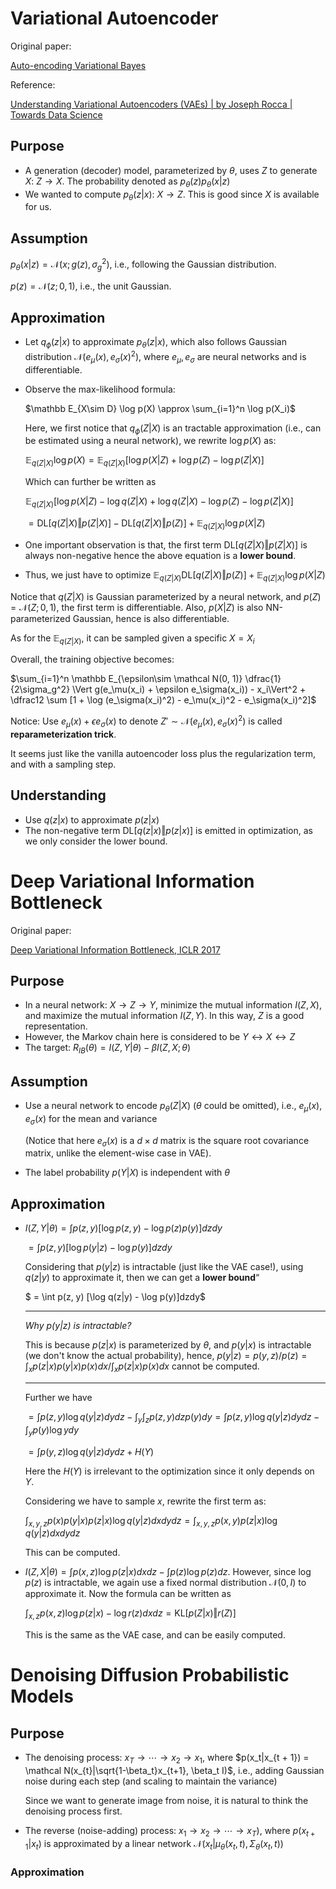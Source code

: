 # Variational Autoencoder

Original paper:

[Auto-encoding Variational Bayes](https://arxiv.org/pdf/1312.6114.pdf)

Reference:

[Understanding Variational Autoencoders (VAEs) | by Joseph Rocca | Towards Data Science](https://towardsdatascience.com/understanding-variational-autoencoders-vaes-f70510919f73)



## Purpose

* A generation (decoder) model, parameterized by $\theta$, uses $Z$ to generate $X$:  $Z \to X$. The probability denoted as $p_\theta(z)p_\theta(x|z)$
*  We wanted to compute $p_\theta(z|x)$: $X\to Z$. This is good since $X$ is available for us.

## Assumption

$p_\theta(x|z) = \mathcal N(x;g(z),\sigma_g^2)$, i.e., following the Gaussian distribution.

$p(z) = \mathcal N(z;0, 1)$, i.e., the unit Gaussian.

## Approximation

* Let $q_\phi(z|x)$ to approximate $p_\theta(z|x)$, which also follows Gaussian distribution $\mathcal N(e_\mu(x), e_\sigma(x)^2)$, where $e_\mu, e_\sigma$ are neural networks and is differentiable.

* Observe the  max-likelihood formula:

  $\mathbb E_{X\sim D} \log p(X) \approx \sum_{i=1}^n \log p(X_i)$

  Here, we first notice that $q_\phi(Z|X)$ is an tractable approximation (i.e., can be estimated using a neural network), we rewrite $\log p(X)$ as:

  $\mathbb E_{q(Z|X)} \log p(X) = \mathbb E_{q(Z|X)} [\log p(X|Z) + \log p(Z) - \log p(Z|X)]$

  Which can further be written as

  $\mathbb E_{q(Z|X)} [\log p(X|Z) -\log q(Z|X) + \log q(Z|X) - \log p(Z) - \log p(Z|X)]$

  $=\text{DL}[q(Z|X)\Vert p(Z|X)] - \text{DL}[q(Z|X)\Vert p(Z)] + \mathbb E_{q(Z|X)} \log p(X|Z)$

* One important observation is that, the first term $\text{DL}[q(Z|X)\Vert p(Z|X)]$ is always non-negative hence the above equation is a **lower bound**.
*  Thus, we just have to optimize $\mathbb E_{q(Z|X)} \text{DL}[q(Z|X)\Vert p(Z)] + \mathbb E_{q(Z|X)} \log p(X|Z)$

Notice that $q(Z|X)$ is Gaussian parameterized by a neural network, and $p(Z) = \mathcal N(Z;0, 1)$, the first term is differentiable. Also, $p(X|Z)$ is also NN-parameterized Gaussian, hence is also differentiable.

As for the $\mathbb E_{q(Z|X)}$, it can be sampled given a specific $X = X_i$

Overall, the training objective becomes:

$\sum_{i=1}^n \mathbb E_{\epsilon\sim \mathcal N(0, 1)}  \dfrac{1}{2\sigma_g^2} \Vert g(e_\mu(x_i) + \epsilon e_\sigma(x_i)) - x_i\Vert^2 + \dfrac12  \sum [1 + \log (e_\sigma(x_i)^2) - e_\mu(x_i)^2 - e_\sigma(x_i)^2]$

Notice: Use $e_\mu(x) + \epsilon e_\sigma(x)$ to denote $Z' \sim \mathcal N(e_\mu(x), e_\sigma(x)^2)$ is called **reparameterization trick**.

It seems just like the vanilla autoencoder loss plus the regularization term, and with a sampling step.

## Understanding

* Use $q(z|x)$ to approximate $p(z|x)$
* The non-negative term $\text{DL}[q(z|x)\Vert p(z|x)]$ is emitted in optimization, as we only consider the lower bound.

# Deep Variational Information Bottleneck

Original paper:

[Deep Variational Information Bottleneck, ICLR 2017](https://arxiv.org/pdf/1612.00410.pdf)



## Purpose

* In a neural network: $X \to Z \to Y$, minimize the mutual information $I(Z, X)$, and maximize the mutual information $I(Z, Y)$. In this way, $Z$ is a good representation.
* However, the Markov chain here is considered to be $Y \leftrightarrow X\leftrightarrow Z$
* The target: $R_{IB}(\theta) = I(Z, Y|\theta) - \beta I(Z,X;\theta)$

## Assumption

* Use a neural network to encode $p_\theta(Z|X)$ ($\theta$ could be omitted), i.e., $e_\mu(x), e_\sigma(x)$ for the mean and variance 

  (Notice that here $e_\sigma(x)$ is a $d \times d$ matrix is the square root covariance matrix, unlike the element-wise case in VAE).

* The label probability $p(Y|X)$ is independent with $\theta$

## Approximation

* $I(Z, Y|\theta) = \int p(z, y) [\log p(z, y) - \log p(z) p(y)]dzdy$

  $=\int p(z,y) [\log p(y|z) - \log p(y)]dzdy$

  Considering that $p(y|z)$ is intractable (just like the VAE case!), using $q(z|y)$ to approximate it, then we can get a **lower bound**“

  $ = \int p(z, y) [\log q(z|y) - \log p(y)]dzdy$

  *********

  *Why $p(y|z)$ is intractable?* 

  This is because $p(z|x)$ is parameterized by $\theta$, and $p(y|x)$ is intractable (we don't know the actual probability), hence, $p(y|z) = p(y,z)/p(z) = \int_x p(z|x)p(y|x)p(x)dx / \int_x p(z|x) p(x)dx$ cannot be computed.

  *************
  
  Further we have
  
  $=\int p(z,y)\log q(y|z)dydz - \int_y\int_z p(z,y)dz p(y)dy = \int p(z,y)\log q(y|z) dydz - \int_y p(y)\log y dy$
  
  $= \int p(y,z)\log q(y|z) dydz + H(Y)$
  
  Here the $H(Y)$ is irrelevant to the optimization since it only depends on $Y$.
  
  Considering we have to sample $x$, rewrite the first term as:
  
  $\int_{x,y,z} p(x)p(y|x)p(z|x)\log q(y|z)dxdydz = \int_{x,y,z} p(x,y)p(z|x)\log q(y|z)dxdydz$
  
  This can be computed.
  
* $I(Z,X|\theta) = \int p(x,z)\log p(z|x)dxdz - \int p(z)\log p(z)dz$. However, since $\log p(z)$ is intractable, we again use a fixed normal distribution $\mathcal N(0, I)$ to approximate it. Now the formula can be written as

  $\int_{x,z} p(x,z)\log p(z|x) - \log r(z) dxdz = \text{KL}[p(Z|x) \Vert r(Z)]$

  This is the same as the VAE case, and can be easily computed.

# Denoising Diffusion Probabilistic Models

## Purpose

* The denoising process: $x_T \to \cdots \to x_2 \to x_1$, where $p(x_t|x_{t + 1}) = \mathcal N(x_{t}|\sqrt{1-\beta_t}x_{t+1}, \beta_t I)$, i.e., adding Gaussian noise during each step (and scaling to maintain the variance) 

  Since we want to generate image from noise, it is natural to think the denoising process first.

* The reverse (noise-adding) process: $x_1 \to x_2 \to \cdots \to x_T)$, where $p(x_{t+1}|x_t)$ is approximated by a linear network $\mathcal N(x_t|\mu_\theta(x_t, t), \Sigma_\theta(x_t, t))$

### Approximation

